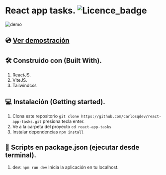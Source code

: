 # React app tasks. ![Licence_badge](https://img.shields.io/github/license/carlosqdev/react-app-tasks?style=for-the-badge)

![demo](https://firebasestorage.googleapis.com/v0/b/carlosqdev-7bece.appspot.com/o/proyects%2Flocalhost_5173_.png?alt=media&token=0d66d064-8736-4178-9f36-96888d6afda9)

## 💿 [Ver demostración](https://react-app-tasks.vercel.app/)

## 🛠 Construido con (Built With).
1. ReactJS.
2. ViteJS.
3. Tailwindcss

## 💻 Instalación (Getting started).
1. Clona este repositorio `git clone https://github.com/carlosqdev/react-app-tasks.git` presiona tecla enter.
2. Ve a la carpeta del proyecto `cd react-app-tasks`
3. Instalar dependencias `npm install`

## 📜 Scripts en package.json (ejecutar desde terminal).
1. dev: `npm run dev` Inicia la aplicación en tu localhost.
